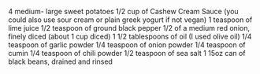 4 medium- large sweet potatoes
1/2 cup of Cashew Cream Sauce (you could also use sour cream or plain greek yogurt if not vegan)
1 teaspoon of lime juice
1/2 teaspoon of ground black pepper
1/2 of a medium red onion, finely diced (about 1 cup diced)
1 1/2 tablespoons of oil (I used olive oil)
1/4 teaspoon of garlic powder
1/4 teaspoon of onion powder
1/4 teaspoon of cumin
1/4 teaspoon of chili powder
1/2 teaspoon of sea salt
1 15oz can of black beans, drained and rinsed